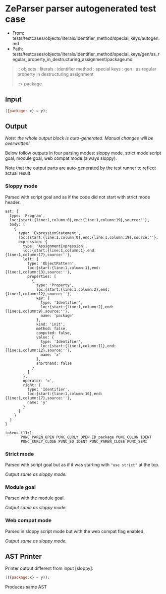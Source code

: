 # ZeParser parser autogenerated test case

- From: tests/testcases/objects/literals/identifier_method/special_keys/autogen.md
- Path: tests/testcases/objects/literals/identifier_method/special_keys/gen/as_regular_property_in_destructuring_assignment/package.md

> :: objects : literals : identifier method : special keys : gen : as regular property in destructuring assignment
>
> ::> package

## Input


`````js
({package: x} = y);
`````

## Output

_Note: the whole output block is auto-generated. Manual changes will be overwritten!_

Below follow outputs in four parsing modes: sloppy mode, strict mode script goal, module goal, web compat mode (always sloppy).

Note that the output parts are auto-generated by the test runner to reflect actual result.

### Sloppy mode

Parsed with script goal and as if the code did not start with strict mode header.

`````
ast: {
  type: 'Program',
  loc:{start:{line:1,column:0},end:{line:1,column:19},source:''},
  body: [
    {
      type: 'ExpressionStatement',
      loc:{start:{line:1,column:0},end:{line:1,column:19},source:''},
      expression: {
        type: 'AssignmentExpression',
        loc:{start:{line:1,column:1},end:{line:1,column:17},source:''},
        left: {
          type: 'ObjectPattern',
          loc:{start:{line:1,column:1},end:{line:1,column:13},source:''},
          properties: [
            {
              type: 'Property',
              loc:{start:{line:1,column:2},end:{line:1,column:12},source:''},
              key: {
                type: 'Identifier',
                loc:{start:{line:1,column:2},end:{line:1,column:9},source:''},
                name: 'package'
              },
              kind: 'init',
              method: false,
              computed: false,
              value: {
                type: 'Identifier',
                loc:{start:{line:1,column:11},end:{line:1,column:12},source:''},
                name: 'x'
              },
              shorthand: false
            }
          ]
        },
        operator: '=',
        right: {
          type: 'Identifier',
          loc:{start:{line:1,column:16},end:{line:1,column:17},source:''},
          name: 'y'
        }
      }
    }
  ]
}

tokens (11x):
       PUNC_PAREN_OPEN PUNC_CURLY_OPEN ID_package PUNC_COLON IDENT
       PUNC_CURLY_CLOSE PUNC_EQ IDENT PUNC_PAREN_CLOSE PUNC_SEMI
`````

### Strict mode

Parsed with script goal but as if it was starting with `"use strict"` at the top.

_Output same as sloppy mode._

### Module goal

Parsed with the module goal.

_Output same as sloppy mode._

### Web compat mode

Parsed in sloppy script mode but with the web compat flag enabled.

_Output same as sloppy mode._

## AST Printer

Printer output different from input [sloppy]:

````js
(({package:x} = y));
````

Produces same AST
